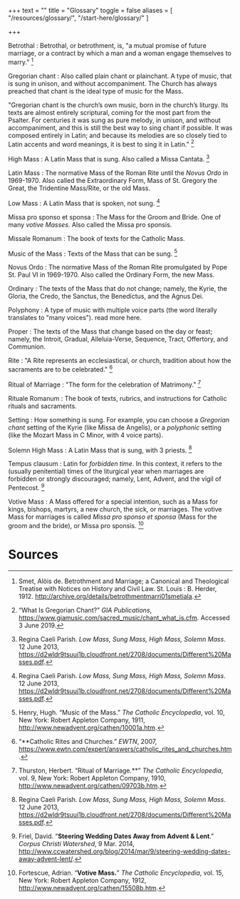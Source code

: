 +++
text = ""
title = "Glossary"
toggle = false
aliases = [
    "/resources/glossary/",
    "/start-here/glossary/"
]

+++

Betrothal
: Betrothal, or betrothment, is, "a mutual promise of future marriage, or a contract by which a man and a woman engage themselves to marry." [^1]

Gregorian chant
: Also called plain chant or plainchant. A type of music, that is sung in unison, and without accompaniment. The Church has always preached that chant is the ideal type of music for the Mass.

"Gregorian chant is the church’s own music, born in the church’s liturgy. Its texts are almost entirely scriptural, coming for the most part from the Psalter. For centuries it was sung as pure melody, in unison, and without accompaniment, and this is still the best way to sing chant if possible. It was composed entirely in Latin; and because its melodies are so closely tied to Latin accents and word meanings, it is best to sing it in Latin." [^2]

High Mass
: A Latin Mass that is sung. Also called a Missa Cantata. [^3]

Latin Mass
: The normative Mass of the Roman Rite until the _Novus Ordo_ in 1969-1970. Also called the Extraordinary Form, Mass of St. Gregory the Great, the Tridentine Mass/Rite, or the old Mass. 

Low Mass
: A Latin Mass that is spoken, not sung. [^3]

Missa pro sponso et sponsa
: The Mass for the Groom and Bride. One of many _votive Masses_. Also called the Missa pro sponsis.

Missale Romanum
: The book of texts for the Catholic Mass.

Music of the Mass
: Texts of the Mass that can be sung. [^4]

Novus Ordo
: The normative Mass of the Roman Rite promulgated by Pope St. Paul VI in 1969-1970. Also called the Ordinary Form, the new Mass.

Ordinary
: The texts of the Mass that do not change; namely, the Kyrie, the Gloria, the Credo, the Sanctus, the Benedictus, and the Agnus Dei.

Polyphony
: A type of music with multiple voice parts (the word literally translates to "many voices"). read more here.

Proper
: The texts of the Mass that change based on the day or feast; namely, the Introit, Gradual, Alleluia-Verse, Sequence, Tract, Offertory, and Communion.

Rite
: "A Rite represents an ecclesiastical, or church, tradition about how the sacraments are to be celebrated." [^5]

Ritual of Marriage
: "The form for the celebration of Matrimony." [^6]

Rituale Romanum
: The book of texts, rubrics, and instructions for Catholic rituals and sacraments.

Setting
: How something is sung. For example, you can choose a _Gregorian chant_ setting of the Kyrie (like Missa de Angelis), or a _polyphonic_ setting (like the Mozart Mass in C Minor, with 4 voice parts).

Solemn High Mass
: A Latin Mass that is sung, with 3 priests. [^3]

Tempus clausum
: Latin for _forbidden time_. In this context, it refers to the (usually penitential) times of the liturgical year when marriages are forbidden or strongly discouraged; namely, Lent, Advent, and the vigil of Pentecost. [^7]

Votive Mass
: A Mass offered for a special intention, such as a Mass for kings, bishops, martyrs, a new church, the sick, or marriages. The votive Mass for marriages is called _Missa pro sponso et sponsa_ (Mass for the groom and the bride), or Missa pro sponsis. [^8]

# Sources

[^1]: Smet, Alöis de. Betrothment and Marriage; a Canonical and Theological Treatise with Notices on History and Civil Law. St. Louis : B. Herder, 1912. http://archive.org/details/betrothmentmarri01smetiala.

[^2]: “What Is Gregorian Chant?” _GIA Publications_, https://www.giamusic.com/sacred_music/chant_what_is.cfm. Accessed 3 June 2019.

[^3]: Regina Caeli Parish. _Low Mass, Sung Mass, High Mass, Solemn Mass_. 12 June 2013, https://d2wldr9tsuuj1b.cloudfront.net/2708/documents/Different%20Masses.pdf.

[^4]: Henry, Hugh. “Music of the Mass.” _The Catholic Encyclopedia_, vol. 10, New York: Robert Appleton Company, 1911, http://www.newadvent.org/cathen/10001a.htm.

[^5]:“**Catholic Rites and Churches.” _EWTN_, 2007, https://www.ewtn.com/expert/answers/catholic_rites_and_churches.htm.

[^6]: Thurston, Herbert. “Ritual of Marriage.**” _The Catholic Encyclopedia_, vol. 9, New York: Robert Appleton Company, 1910, http://www.newadvent.org/cathen/09703b.htm.

[^7]: Friel, David. “**Steering Wedding Dates Away from Advent & Lent**.” _Corpus Christi Watershed_, 9 Mar. 2014, http://www.ccwatershed.org/blog/2014/mar/9/steering-wedding-dates-away-advent-lent/.

[^8]: Fortescue, Adrian. “**Votive Mass.**” _The Catholic Encyclopedia_, vol. 15, New York: Robert Appleton Company, 1912, http://www.newadvent.org/cathen/15508b.htm.
